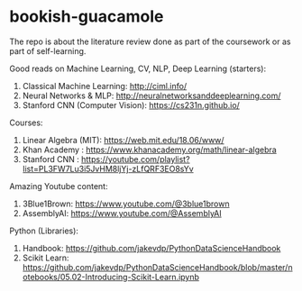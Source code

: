 # bookish-guacamole
The repo is about the literature review done as part of the coursework or as part of self-learning. 

Good reads on Machine Learning, CV, NLP, Deep Learning (starters):
1. Classical Machine Learning: http://ciml.info/  
2. Neural Networks & MLP: http://neuralnetworksanddeeplearning.com/ 
3. Stanford CNN (Computer Vision): https://cs231n.github.io/

Courses: 
1. Linear Algebra (MIT): https://web.mit.edu/18.06/www/
2. Khan Academy : https://www.khanacademy.org/math/linear-algebra
3. Stanford CNN : https://youtube.com/playlist?list=PL3FW7Lu3i5JvHM8ljYj-zLfQRF3EO8sYv 

Amazing Youtube content:
1. 3Blue1Brown:  https://www.youtube.com/@3blue1brown 
2. AssemblyAI: https://www.youtube.com/@AssemblyAI


Python (Libraries):
1. Handbook:  https://github.com/jakevdp/PythonDataScienceHandbook
2. Scikit Learn:  https://github.com/jakevdp/PythonDataScienceHandbook/blob/master/notebooks/05.02-Introducing-Scikit-Learn.ipynb 
